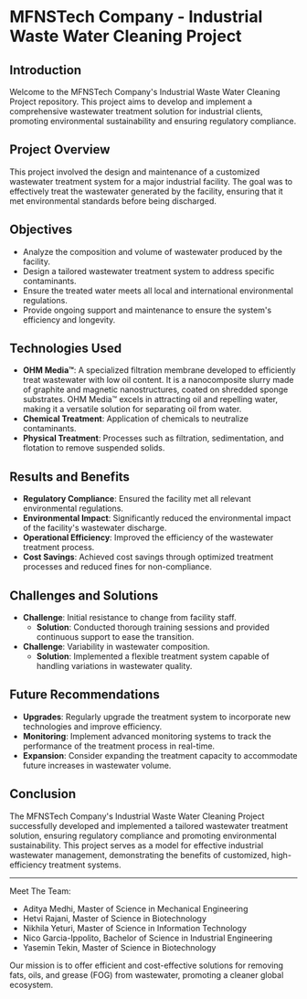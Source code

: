 # MFNSTech Company - Industrial Waste Water Cleaning Project

## Introduction
Welcome to the MFNSTech Company's Industrial Waste Water Cleaning Project repository. This project aims to develop and implement a comprehensive wastewater treatment solution for industrial clients, promoting environmental sustainability and ensuring regulatory compliance.

## Project Overview
This project involved the design and maintenance of a customized wastewater treatment system for a major industrial facility. The goal was to effectively treat the wastewater generated by the facility, ensuring that it met environmental standards before being discharged.

## Objectives
- Analyze the composition and volume of wastewater produced by the facility.
- Design a tailored wastewater treatment system to address specific contaminants.
- Ensure the treated water meets all local and international environmental regulations.
- Provide ongoing support and maintenance to ensure the system's efficiency and longevity.

## Technologies Used
- **OHM Media™**: A specialized filtration membrane developed to efficiently treat wastewater with low oil content. It is a nanocomposite slurry made of graphite and magnetic nanostructures, coated on shredded sponge substrates. OHM Media™ excels in attracting oil and repelling water, making it a versatile solution for separating oil from water.
- **Chemical Treatment**: Application of chemicals to neutralize contaminants.
- **Physical Treatment**: Processes such as filtration, sedimentation, and flotation to remove suspended solids.

## Results and Benefits
- **Regulatory Compliance**: Ensured the facility met all relevant environmental regulations.
- **Environmental Impact**: Significantly reduced the environmental impact of the facility's wastewater discharge.
- **Operational Efficiency**: Improved the efficiency of the wastewater treatment process.
- **Cost Savings**: Achieved cost savings through optimized treatment processes and reduced fines for non-compliance.

## Challenges and Solutions
- **Challenge**: Initial resistance to change from facility staff.
  - **Solution**: Conducted thorough training sessions and provided continuous support to ease the transition.
- **Challenge**: Variability in wastewater composition.
  - **Solution**: Implemented a flexible treatment system capable of handling variations in wastewater quality.

## Future Recommendations
- **Upgrades**: Regularly upgrade the treatment system to incorporate new technologies and improve efficiency.
- **Monitoring**: Implement advanced monitoring systems to track the performance of the treatment process in real-time.
- **Expansion**: Consider expanding the treatment capacity to accommodate future increases in wastewater volume.

## Conclusion
The MFNSTech Company's Industrial Waste Water Cleaning Project successfully developed and implemented a tailored wastewater treatment solution, ensuring regulatory compliance and promoting environmental sustainability. This project serves as a model for effective industrial wastewater management, demonstrating the benefits of customized, high-efficiency treatment systems.

---

Meet The Team:
- Aditya Medhi, Master of Science in Mechanical Engineering
- Hetvi Rajani, Master of Science in Biotechnology
- Nikhila Yeturi, Master of Science in Information Technology
- Nico Garcia-Ippolito, Bachelor of Science in Industrial Engineering
- Yasemin Tekin, Master of Science in Biotechnology


Our mission is to offer efficient and cost-effective solutions for removing fats, oils, and grease (FOG) from wastewater, promoting a cleaner global ecosystem.
